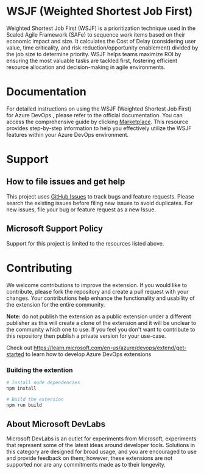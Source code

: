 # WSJF (Weighted Shortest Job First)

Weighted Shortest Job First (WSJF) is a prioritization technique used in the Scaled Agile Framework (SAFe) to sequence work items based on their economic impact and size. It calculates the Cost of Delay (considering user value, time criticality, and risk reduction/opportunity enablement) divided by the job size to determine priority. WSJF helps teams maximize ROI by ensuring the most valuable tasks are tackled first, fostering efficient resource allocation and decision-making in agile environments.

# Documentation 

For detailed instructions on using the WSJF (Weighted Shortest Job First) for Azure DevOps , please refer to the official documentation. You can access the comprehensive guide by clicking [Marketplace](https://marketplace.visualstudio.com/items?itemName=MS-Agile-SAFe.WSJF-extension). This resource provides step-by-step information to help you effectively utilize the WSJF features within your Azure DevOps environment.

# Support

## How to file issues and get help

This project uses [GitHub Issues](https://github.com/microsoft/AzureDevOps-WSJF-Extension/issues) to track bugs and feature requests. Please search the existing issues before filing new issues to avoid duplicates. For new issues, file your bug or feature request as a new Issue. 

## Microsoft Support Policy

Support for this project is limited to the resources listed above.

# Contributing

We welcome contributions to improve the extension. If you would like to contribute, please fork the repository and create a pull request with your changes. Your 
contributions help enhance the functionality and usability of the extension for the entire community.

**Note:** do not publish the extension as a public extension under a different publisher as this will create a clone of the extension and it will be unclear to the 
community which one to use. If you feel you don't want to contribute to this repository then publish a private version for your use-case.

Check out https://learn.microsoft.com/en-us/azure/devops/extend/get-started to learn how to develop Azure DevOps extensions

### Building the extention

```bash
# Install node dependencies
npm install

# Build the extension
npm run build
```
## About Microsoft DevLabs

Microsoft DevLabs is an outlet for experiments from Microsoft, experiments that represent some of the latest ideas around developer tools. Solutions in this 
category are designed for broad usage, and you are encouraged to use and provide feedback on them; however, these extensions are not supported nor are any commitments made as to their longevity.